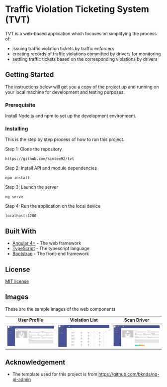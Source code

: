 # Traffic Violation Ticketing System (TVT)
TVT is a web-based application which focuses on simplifying the process of:
* issuing traffic violation tickets by traffic enforcers 
* creating records of traffic violations committed by drivers for monitoring
* settling traffic tickets based on the corresponding violations by drivers

## Getting Started
The instructions below will get you a copy of the project up and running on your local machine for development and testing purposes. 

### Prerequisite
Install Node.js and npm to set up the development environment.

### Installing
This is the step by step process of how to run this project. 

Step 1: Clone the repository
```
https://github.com/kimtee92/tvt
```
Step 2: Install API and module dependencies
```
npm install
```
Step 3: Launch the server
```
ng serve
```
Step 4: Run the application on the local device
```
localhost:4200
```

## Built With
* [Angular 4+](https://angular.io/) - The web framework
* [TypeScript](https://www.typescriptlang.org/) - The typescript language 
* [Bootstrap](https://getbootstrap.com/) - The front-end framework

## License
[MIT license](LICENSE)

## Images
These are the sample images of the web components

User Profile | Violation List | Scan Driver
---|---|---
![](https://raw.githubusercontent.com/kimtee92/tvt/master/tvt1.PNG) |![](https://raw.githubusercontent.com/kimtee92/tvt/master/tvt2.PNG) | ![](https://raw.githubusercontent.com/kimtee92/tvt/master/tvt3.PNG)

## Acknowledgement
* The template used for this project is from https://github.com/bknds/ng-pi-admin 


